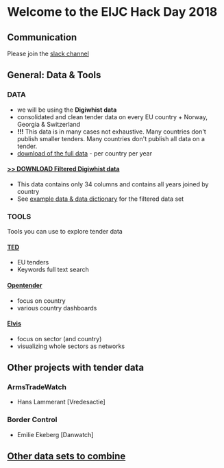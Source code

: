 # Welcome to the EIJC Hack Day 2018

## Communication
Please join the [slack channel](http://eijc18-hackday.slack.com/)

## General: Data & Tools

### DATA
* we will be using the **Digiwhist data**
* consolidated and clean tender data on every EU country + Norway, Georgia & Switzerland
* **!!!** This data is in many cases not exhaustive. Many countries don't publish smaller tenders. Many countries don't publish all data on a tender.
* [download of the full data](https://opentender.eu/download) - per country per year

#### [>> DOWNLOAD Filtered Digiwhist data](http://oz.tenders.exposed/country_data/)
* This data contains only 34 columns and contains all years joined by country
* See [example data & data dictionary](https://docs.google.com/spreadsheets/d/18H5l5t72x6T_trNWF0BJRI8RH1uxW0F1uQiwJA5-Cok/edit?usp=sharing) for the filtered data set

### TOOLS
Tools you can use to explore tender data

#### [TED](http://ted.europa.eu/TED/search/search.do)
* EU tenders
* Keywords full text search

#### [Opentender](https://opentender.eu/)
* focus on country
* various country dashboards

#### [Elvis](http://tenders.exposed/)
* focus on sector (and country)
* visualizing whole sectors as networks

## Other projects with tender data
### ArmsTradeWatch
* Hans Lammerant [Vredesactie]

### Border Control
* Emilie Ekeberg [Danwatch]

## [Other data sets to combine](https://docs.google.com/spreadsheets/d/1zFrm1bH4_EoHzXTzMJA7EXTMYXi1H_SJylgI_1sBUxA/edit?usp=sharing)





